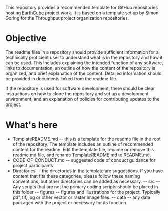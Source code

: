 
This repository provides a recommended template for GitHub repositories hosting 
[EarthCube](https://www.earthcube.org/info/about) project work.  It is based on a template set up by Simon Goring for the Throughput project organization repositories.

# Objective

The readme files in a repository should provide sufficient information for a technically proficient user to understand what is in the repository and how it can be used. This includes explaining the intended function of any software, links to documentation, an outline of how the content of the repository is organized, and brief explanation of the content. Detailed information should be provided in documents linked from the readme file.

If the repository is used for software development, there should be clear instructions on how to clone the repository and set up a development environment, and an explanation of policies for contributing updates to the project. 

# What's here
- TemplateREADME.md -- this is a template for the readme file in the root of the repository. The template includes an outline of recommended content for the readme. Edit the template file, rename or remove this readme.md file, and rename TemplateREADME.md to README.md.
- CODE_OF_CONDUCT.md -- suggested code of conduct guidance for project participants
- Directories -- the directories in the template are suggestions.  If you have content that fits these categories, please follow these naming conventions, but other directories can be added as necessary.
 -- src -- Any scripts that are not the primary coding scripts should be placed in this folder
 -- figures -- figures and illustrations for the project. Typically pdf, tif, jpg or other vector or raster image files.
 -- data -- any data packaged with the project or necessary for its function.
